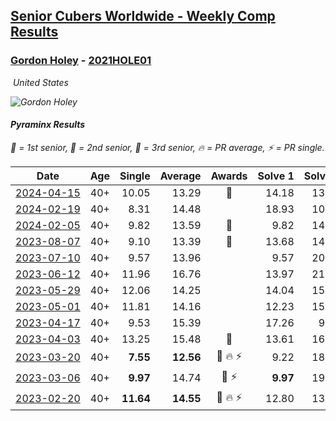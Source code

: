 <style>table {white-space: nowrap;}</style>
<link rel="stylesheet" type="text/css" href="/scw-comp/css/flags.css" />

## [Senior Cubers Worldwide - Weekly Comp Results](/scw-comp/results/)
### [Gordon Holey](README.md) - [2021HOLE01](https://www.worldcubeassociation.org/persons/2021HOLE01?event=pyram)

<i class="flag flag-US" />&nbsp;United States

![Gordon Holey](1642020105.jpg)

#### Pyraminx Results

<span style="white-space: nowrap;">🥇 = 1st senior</span>, <span style="white-space: nowrap;">🥈 = 2nd senior</span>, <span style="white-space: nowrap;">🥉 = 3rd senior</span>, <span style="white-space: nowrap;">🔥 = PR average</span>, <span style="white-space: nowrap;">⚡ = PR single</span>.

| Date | Age | Single | Average | Awards | Solve 1 | Solve 2 | Solve 3 | Solve 4 | Solve 5 | Video |
| :--: | :--: | --: | --: | :--: | --: | --: | --: | --: | --: | :-- |
| [2024-04-15](../../results/2024-04-15/pyram.md) | 40+ | 10.05 | 13.29 | 🥉 | 14.18 | 13.36 | 14.67 | 12.33 | 10.05 | [Desktop](https://www.facebook.com/766997877/videos/972527294537318) / [Mobile](https://m.facebook.com/766997877/videos/972527294537318) |
| [2024-02-19](../../results/2024-02-19/pyram.md) | 40+ | 8.31 | 14.48 |  | 18.93 | 10.43 | 17.74 | 8.31 | 15.26 | [Desktop](https://www.facebook.com/766997877/videos/1379467159429472) / [Mobile](https://m.facebook.com/766997877/videos/1379467159429472) |
| [2024-02-05](../../results/2024-02-05/pyram.md) | 40+ | 9.82 | 13.59 | 🥉 | 9.82 | 14.31 | 15.94 | 13.48 | 12.97 | [Desktop](https://www.facebook.com/766997877/videos/316151854782615) / [Mobile](https://m.facebook.com/766997877/videos/316151854782615) |
| [2023-08-07](../../results/2023-08-07/pyram.md) | 40+ | 9.10 | 13.39 | 🥉 | 13.68 | 14.86 | 14.19 | 12.29 | 9.10 | [Desktop](https://www.facebook.com/766997877/videos/3478897335696124) / [Mobile](https://m.facebook.com/766997877/videos/3478897335696124) |
| [2023-07-10](../../results/2023-07-10/pyram.md) | 40+ | 9.57 | 13.96 |  | 9.57 | 20.22 | 10.99 | 15.88 | 15.01 | [Desktop](https://www.facebook.com/events/290406996735190/permalink/296233549485868) / [Mobile](https://m.facebook.com/events/290406996735190?view=permalink&id=296233549485868) |
| [2023-06-12](../../results/2023-06-12/pyram.md) | 40+ | 11.96 | 16.76 |  | 13.97 | 21.09 | 23.47 | 11.96 | 15.21 | [Desktop](https://www.facebook.com/766997877/videos/733037811953431) / [Mobile](https://m.facebook.com/766997877/videos/733037811953431) |
| [2023-05-29](../../results/2023-05-29/pyram.md) | 40+ | 12.06 | 14.25 |  | 14.04 | 15.22 | 12.06 | 13.50 | 15.57 | [Desktop](https://www.facebook.com/766997877/videos/1432795110851539) / [Mobile](https://m.facebook.com/766997877/videos/1432795110851539) |
| [2023-05-01](../../results/2023-05-01/pyram.md) | 40+ | 11.81 | 14.16 |  | 12.23 | 15.51 | 14.75 | 18.90 | 11.81 | [Desktop](https://www.facebook.com/766997877/videos/1249377915691967) / [Mobile](https://m.facebook.com/766997877/videos/1249377915691967) |
| [2023-04-17](../../results/2023-04-17/pyram.md) | 40+ | 9.53 | 15.39 |  | 17.26 | 9.53 | 23.92 | 14.94 | 13.96 | [Desktop](https://www.facebook.com/766997877/videos/3523431297899860) / [Mobile](https://m.facebook.com/766997877/videos/3523431297899860) |
| [2023-04-03](../../results/2023-04-03/pyram.md) | 40+ | 13.25 | 15.48 | 🥉 | 13.61 | 16.01 | 16.81 | 13.25 | 18.16 | [Desktop](https://www.facebook.com/766997877/videos/888948648860795) / [Mobile](https://m.facebook.com/766997877/videos/888948648860795) |
| [2023-03-20](../../results/2023-03-20/pyram.md) | 40+ | **7.55** | **12.56** | 🥈 🔥 ⚡ | 9.22 | 18.67 | 16.02 | **7.55** | 12.43 | [Desktop](https://www.facebook.com/766997877/videos/942499450221181) / [Mobile](https://m.facebook.com/766997877/videos/942499450221181) |
| [2023-03-06](../../results/2023-03-06/pyram.md) | 40+ | **9.97** | 14.74 | 🥉 ⚡ | **9.97** | 19.32 | 16.24 | 16.51 | 11.46 | [Desktop](https://www.facebook.com/766997877/videos/563024612284796) / [Mobile](https://m.facebook.com/766997877/videos/563024612284796) |
| [2023-02-20](../../results/2023-02-20/pyram.md) | 40+ | **11.64** | **14.55** | 🥉 🔥 ⚡ | 12.80 | 13.82 | 17.03 | **11.64** | 22.77 | [Desktop](https://www.facebook.com/766997877/videos/152643347652124) / [Mobile](https://m.facebook.com/766997877/videos/152643347652124) |


<!-- Global site tag (gtag.js) - Google Analytics -->
<script async src="https://www.googletagmanager.com/gtag/js?id=UA-86348435-3"></script>
<script>window.dataLayer = window.dataLayer || []; function gtag() {dataLayer.push(arguments);} gtag('js', new Date()); gtag('config', 'UA-86348435-3');</script>
